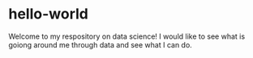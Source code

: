 # hello-world
Welcome to my respository on data science!
I would like to see what is goiong around me through data and see what I can do.
